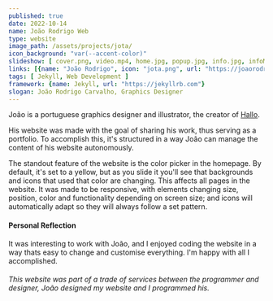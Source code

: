 ```yaml
---
published: true
date: 2022-10-14
name: João Rodrigo Web
type: website
image_path: /assets/projects/jota/
icon_background: "var(--accent-color)"
slideshow: [ cover.png, video.mp4, home.jpg, popup.jpg, info.jpg, infoMobile.jpg, infoMeta.jpg, trabalhosDes.jpg, projetos.jpg, hallo.jpg, halloMobile.jpg, contact.jpg, contactMobile.jpg ]
links: [{name: "João Rodrigo", icon: "jota.png", url: "https://joaorodrigocarvalho.github.io"}]
tags: [ Jekyll, Web Development ]
framework: {name: Jekyll, url: "https://jekyllrb.com"}
slogan: João Rodrigo Carvalho, Graphics Designer
---
```

João is a portuguese graphics designer and illustrator, the creator of [Hallo](https://joaorodrigocarvalho.github.io/projetos/hallo).

His website was made with the goal of sharing his work, thus serving as a portfolio. To accomplish this, it's structured in a way João can manage the content of his website autonomously.

The standout feature of the website is the color picker in the homepage. By default, it's set to a yellow, but as you slide it you'll see that backgrounds and icons that used that color are changing. This affects all pages in the website.
It was made to be responsive, with elements changing size, position, color and functionality depending on screen size; and icons will automatically adapt so they will always follow a set pattern.

#### Personal Reflection

It was interesting to work with João, and I enjoyed coding the website in a way thats easy to change and customise everything.
I'm happy with all I accomplished.

###### This website was part of a trade of services between the programmer and designer, João designed my website and I programmed his.